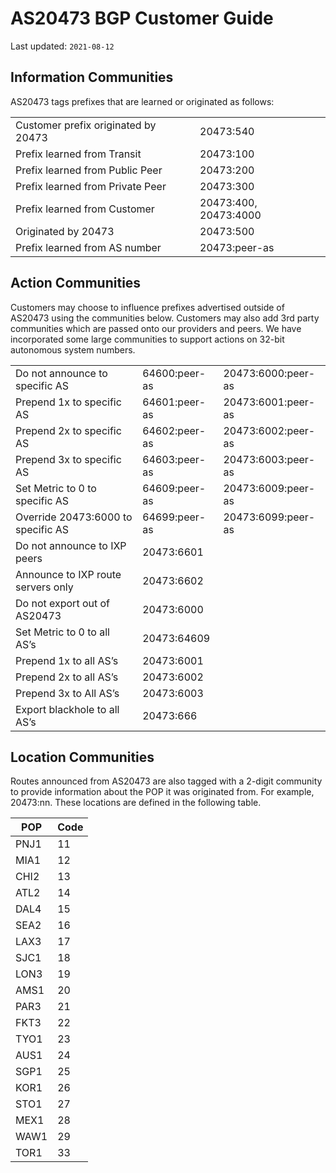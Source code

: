 # AS20473 BGP Customer Guide

Last updated: `2021-08-12`

## Information Communities

AS20473 tags prefixes that are learned or originated as follows:

|                                     |                       |
| ----------------------------------- | --------------------- |
| Customer prefix originated by 20473 | 20473:540             |
| Prefix learned from Transit         | 20473:100             |
| Prefix learned from Public Peer     | 20473:200             |
| Prefix learned from Private Peer    | 20473:300             |
| Prefix learned from Customer        | 20473:400, 20473:4000 |
| Originated by 20473                 | 20473:500             |
| Prefix learned from AS number       | 20473:peer-as         |

## Action Communities

Customers may choose to influence prefixes advertised outside of AS20473 using the communities below. Customers may also add 3rd party communities which are passed onto our providers and peers. We have incorporated some large communities to support actions on 32-bit autonomous system numbers.

|                                    |               |                    |
| ---------------------------------- | ------------- | ------------------ |
| Do not announce to specific AS     | 64600:peer-as | 20473:6000:peer-as |
| Prepend 1x to specific AS          | 64601:peer-as | 20473:6001:peer-as |
| Prepend 2x to specific AS          | 64602:peer-as | 20473:6002:peer-as |
| Prepend 3x to specific AS          | 64603:peer-as | 20473:6003:peer-as |
| Set Metric to 0 to specific AS     | 64609:peer-as | 20473:6009:peer-as |
| Override 20473:6000 to specific AS | 64699:peer-as | 20473:6099:peer-as |
| Do not announce to IXP peers       | 20473:6601    |                    |
| Announce to IXP route servers only | 20473:6602    |                    |
| Do not export out of AS20473       | 20473:6000    |                    |
| Set Metric to 0 to all AS’s        | 20473:64609   |                    |
| Prepend 1x to all AS’s             | 20473:6001    |                    |
| Prepend 2x to all AS’s             | 20473:6002    |                    |
| Prepend 3x to All AS’s             | 20473:6003    |                    |
| Export blackhole to all AS’s       | 20473:666     |                    |



## Location Communities

Routes announced from AS20473 are also tagged with a 2­-digit community to provide information about the POP it was originated from. For example, 20473:nn. These locations are defined in the following table.

| POP  | Code |
| ---- | ---- |
| PNJ1 | 11   |
| MIA1 | 12   |
| CHI2 | 13   |
| ATL2 | 14   |
| DAL4 | 15   |
| SEA2 | 16   |
| LAX3 | 17   |
| SJC1 | 18   |
| LON3 | 19   |
| AMS1 | 20   |
| PAR3 | 21   |
| FKT3 | 22   |
| TYO1 | 23   |
| AUS1 | 24   |
| SGP1 | 25   |
| KOR1 | 26   |
| STO1 | 27   |
| MEX1 | 28   |
| WAW1 | 29   |
| TOR1 | 33   |

